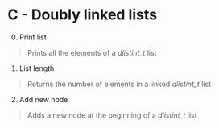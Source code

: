 # C - Doubly linked lists
0. Print list
> Prints all the elements of a *dlistint_t* list
1. List length
> Returns the number of elements in a linked *dlistint_t* list
2. Add new node
> Adds a new node at the beginning of a *dlistint_t* list

